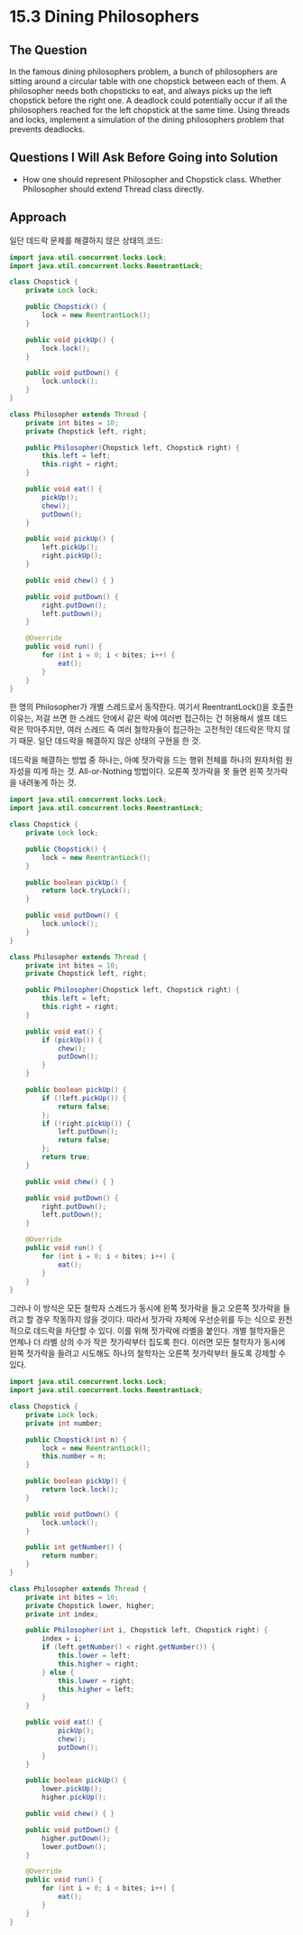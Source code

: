 
# 15.3 Dining Philosophers

## The Question
In the famous dining philosophers problem, a bunch of philosophers are
sitting around a circular table with one chopstick between each of them. A philosopher needs
both chopsticks to eat, and always picks up the left chopstick before the right one. A deadlock
could potentially occur if all the philosophers reached for the left chopstick at the same time. Using
threads and locks, implement a simulation of the dining philosophers problem that prevents deadlocks.

## Questions I Will Ask Before Going into Solution
- How one should represent Philosopher and Chopstick class. Whether Philosopher should extend Thread class directly.

## Approach
일단 데드락 문제를 해결하지 않은 상태의 코드:
```java
import java.util.concurrent.locks.Lock;
import java.util.concurrent.locks.ReentrantLock;

class Chopstick {
    private Lock lock;

    public Chopstick() {
        lock = new ReentrantLock();
    }

    public void pickUp() {
        lock.lock();
    }

    public void putDown() {
        lock.unlock();
    }
}

class Philosopher extends Thread {
    private int bites = 10;
    private Chopstick left, right;

    public Philosopher(Chopstick left, Chopstick right) {
        this.left = left;
        this.right = right;
    }

    public void eat() {
        pickUp();
        chew();
        putDown();
    }

    public void pickUp() {
        left.pickUp();
        right.pickUp();
    }

    public void chew() { }

    public void putDown() {
        right.putDown();
        left.putDown();
    }

    @Override
    public void run() {
        for (int i = 0; i < bites; i++) {
            eat();
        }
    }
}

```
한 명의 Philosopher가 개별 스레드로서 동작한다. 여기서 ReentrantLock()을 호출한 이유는, 저걸 쓰면 한 스레드 안에서 같은 락에 여러번 접근하는 건
허용해서 셀프 데드락은 막아주지만, 여러 스레드 즉 여러 철학자들이 접근하는 고전적인 데드락은 막지 않기 때문. 일단 데드락을 해결하지 않은 상태의 구현을 한 것.

데드락을 해결하는 방법 중 하나는, 아예 젓가락을 드는 행위 전체를 하나의 원자처럼 원자성을 띠게 하는 것. All-or-Nothing 방법이다. 오른쪽 젓가락을 못 들면 왼쪽 젓가락을 내려놓게 하는 것.


```java
import java.util.concurrent.locks.Lock;
import java.util.concurrent.locks.ReentrantLock;

class Chopstick {
    private Lock lock;

    public Chopstick() {
        lock = new ReentrantLock();
    }

    public boolean pickUp() {
        return lock.tryLock();
    }

    public void putDown() {
        lock.unlock();
    }
}

class Philosopher extends Thread {
    private int bites = 10;
    private Chopstick left, right;

    public Philosopher(Chopstick left, Chopstick right) {
        this.left = left;
        this.right = right;
    }

    public void eat() {
        if (pickUp()) {
            chew();
            putDown();
        }
    }

    public boolean pickUp() {
        if (!left.pickUp()) {
            return false;
        };
        if (!right.pickUp()) {
            left.putDown();
            return false;
        };
        return true;
    }

    public void chew() { }

    public void putDown() {
        right.putDown();
        left.putDown();
    }

    @Override
    public void run() {
        for (int i = 0; i < bites; i++) {
            eat();
        }
    }
}

```

그러나 이 방식은 모든 철학자 스레드가 동시에 왼쪽 젓가락을 들고 오른쪽 젓가락을 들려고 할 경우 작동하지 않을 것이다. 따라서 젓가락 자체에 우선순위를 두는 식으로 원천적으로 데드락을 차단할 수 있다. 이를 위해 젓가락에 라벨을 붙인다. 개별 철학자들은 언제나 더 라벨 상의 수가 작은 젓가락부터 집도록 한다. 이러면 모든 철학자가 동시에 왼쪽 젓가락을 들려고 시도해도 하나의 철학자는 오른쪽 젓가락부터 들도록 강제할 수 있다.

```java
import java.util.concurrent.locks.Lock;
import java.util.concurrent.locks.ReentrantLock;

class Chopstick {
    private Lock lock;
    private int number;

    public Chopstick(int n) {
        lock = new ReentrantLock();
        this.number = n;
    }

    public boolean pickUp() {
        return lock.lock();
    }

    public void putDown() {
        lock.unlock();
    }

    public int getNumber() {
        return number;
    }
}

class Philosopher extends Thread {
    private int bites = 10;
    private Chopstick lower, higher;
    private int index;

    public Philosopher(int i, Chopstick left, Chopstick right) {
        index = i;
        if (left.getNumber() < right.getNumber()) {
            this.lower = left;
            this.higher = right;
        } else {
            this.lower = right;
            this.higher = left;
        }
    }

    public void eat() {
            pickUp();
            chew();
            putDown();
        }
    }

    public boolean pickUp() {
        lower.pickUp();
        higher.pickUp();

    public void chew() { }

    public void putDown() {
        higher.putDown();
        lower.putDown();
    }

    @Override
    public void run() {
        for (int i = 0; i < bites; i++) {
            eat();
        }
    }
}

```